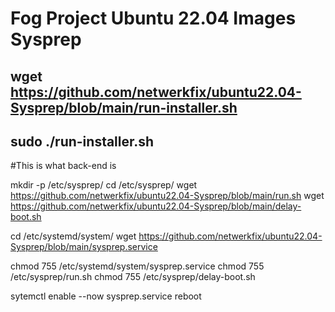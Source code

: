 # Fog Project Ubuntu 22.04 Images Sysprep

## wget https://github.com/netwerkfix/ubuntu22.04-Sysprep/blob/main/run-installer.sh
## sudo ./run-installer.sh


#This is what back-end is

mkdir -p /etc/sysprep/
cd /etc/sysprep/
wget https://github.com/netwerkfix/ubuntu22.04-Sysprep/blob/main/run.sh
wget https://github.com/netwerkfix/ubuntu22.04-Sysprep/blob/main/delay-boot.sh

cd /etc/systemd/system/
wget https://github.com/netwerkfix/ubuntu22.04-Sysprep/blob/main/sysprep.service

chmod 755 /etc/systemd/system/sysprep.service
chmod 755 /etc/sysprep/run.sh
chmod 755 /etc/sysprep/delay-boot.sh

sytemctl enable --now sysprep.service
reboot
